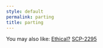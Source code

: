 ```yaml
---
style: default
permalink: parting
title: parting
---
```

You may also like:
[Ethical?](http://scp-wiki.net/ethical)
[SCP-2295](http://scp-wiki.net/scp-2295)